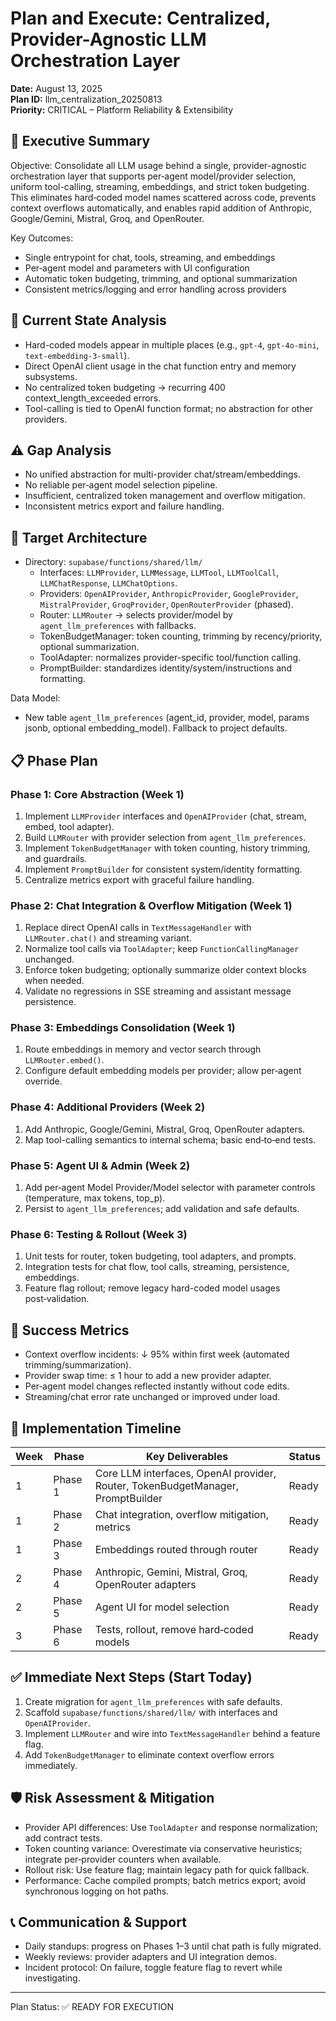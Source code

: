 # Plan and Execute: Centralized, Provider-Agnostic LLM Orchestration Layer

**Date:** August 13, 2025  
**Plan ID:** llm_centralization_20250813  
**Priority:** CRITICAL – Platform Reliability & Extensibility

## 🎯 Executive Summary

Objective: Consolidate all LLM usage behind a single, provider-agnostic orchestration layer that supports per‑agent model/provider selection, uniform tool-calling, streaming, embeddings, and strict token budgeting. This eliminates hard‑coded model names scattered across code, prevents context overflows automatically, and enables rapid addition of Anthropic, Google/Gemini, Mistral, Groq, and OpenRouter.

Key Outcomes:
- Single entrypoint for chat, tools, streaming, and embeddings
- Per‑agent model and parameters with UI configuration
- Automatic token budgeting, trimming, and optional summarization
- Consistent metrics/logging and error handling across providers

## 🔎 Current State Analysis
- Hard-coded models appear in multiple places (e.g., `gpt-4`, `gpt-4o-mini`, `text-embedding-3-small`).
- Direct OpenAI client usage in the chat function entry and memory subsystems.
- No centralized token budgeting → recurring 400 context_length_exceeded errors.
- Tool-calling is tied to OpenAI function format; no abstraction for other providers.

## ⚠️ Gap Analysis
- No unified abstraction for multi-provider chat/stream/embeddings.
- No reliable per‑agent model selection pipeline.
- Insufficient, centralized token management and overflow mitigation.
- Inconsistent metrics export and failure handling.

## 📐 Target Architecture
- Directory: `supabase/functions/shared/llm/`
  - Interfaces: `LLMProvider`, `LLMMessage`, `LLMTool`, `LLMToolCall`, `LLMChatResponse`, `LLMChatOptions`.
  - Providers: `OpenAIProvider`, `AnthropicProvider`, `GoogleProvider`, `MistralProvider`, `GroqProvider`, `OpenRouterProvider` (phased).
  - Router: `LLMRouter` → selects provider/model by `agent_llm_preferences` with fallbacks.
  - TokenBudgetManager: token counting, trimming by recency/priority, optional summarization.
  - ToolAdapter: normalizes provider-specific tool/function calling.
  - PromptBuilder: standardizes identity/system/instructions and formatting.

Data Model:
- New table `agent_llm_preferences` (agent_id, provider, model, params jsonb, optional embedding_model). Fallback to project defaults.

## 📋 Phase Plan

### Phase 1: Core Abstraction (Week 1)
1. Implement `LLMProvider` interfaces and `OpenAIProvider` (chat, stream, embed, tool adapter).
2. Build `LLMRouter` with provider selection from `agent_llm_preferences`.
3. Implement `TokenBudgetManager` with token counting, history trimming, and guardrails.
4. Implement `PromptBuilder` for consistent system/identity formatting.
5. Centralize metrics export with graceful failure handling.

### Phase 2: Chat Integration & Overflow Mitigation (Week 1)
1. Replace direct OpenAI calls in `TextMessageHandler` with `LLMRouter.chat()` and streaming variant.
2. Normalize tool calls via `ToolAdapter`; keep `FunctionCallingManager` unchanged.
3. Enforce token budgeting; optionally summarize older context blocks when needed.
4. Validate no regressions in SSE streaming and assistant message persistence.

### Phase 3: Embeddings Consolidation (Week 1)
1. Route embeddings in memory and vector search through `LLMRouter.embed()`.
2. Configure default embedding models per provider; allow per‑agent override.

### Phase 4: Additional Providers (Week 2)
1. Add Anthropic, Google/Gemini, Mistral, Groq, OpenRouter adapters.
2. Map tool-calling semantics to internal schema; basic end‑to‑end tests.

### Phase 5: Agent UI & Admin (Week 2)
1. Add per‑agent Model Provider/Model selector with parameter controls (temperature, max tokens, top_p).
2. Persist to `agent_llm_preferences`; add validation and safe defaults.

### Phase 6: Testing & Rollout (Week 3)
1. Unit tests for router, token budgeting, tool adapters, and prompts.
2. Integration tests for chat flow, tool calls, streaming, persistence, embeddings.
3. Feature flag rollout; remove legacy hard-coded model usages post‑validation.

## 🧪 Success Metrics
- Context overflow incidents: ↓ 95% within first week (automated trimming/summarization).
- Provider swap time: ≤ 1 hour to add a new provider adapter.
- Per‑agent model changes reflected instantly without code edits.
- Streaming/chat error rate unchanged or improved under load.

## 🚦 Implementation Timeline
| Week | Phase | Key Deliverables | Status |
|------|-------|------------------|--------|
| 1 | Phase 1 | Core LLM interfaces, OpenAI provider, Router, TokenBudgetManager, PromptBuilder | Ready |
| 1 | Phase 2 | Chat integration, overflow mitigation, metrics | Ready |
| 1 | Phase 3 | Embeddings routed through router | Ready |
| 2 | Phase 4 | Anthropic, Gemini, Mistral, Groq, OpenRouter adapters | Ready |
| 2 | Phase 5 | Agent UI for model selection | Ready |
| 3 | Phase 6 | Tests, rollout, remove hard‑coded models | Ready |

## ✅ Immediate Next Steps (Start Today)
1. Create migration for `agent_llm_preferences` with safe defaults.
2. Scaffold `supabase/functions/shared/llm/` with interfaces and `OpenAIProvider`.
3. Implement `LLMRouter` and wire into `TextMessageHandler` behind a feature flag.
4. Add `TokenBudgetManager` to eliminate context overflow errors immediately.

## 🛡️ Risk Assessment & Mitigation
- Provider API differences: Use `ToolAdapter` and response normalization; add contract tests.
- Token counting variance: Overestimate via conservative heuristics; integrate per‑provider counters when available.
- Rollout risk: Use feature flag; maintain legacy path for quick fallback.
- Performance: Cache compiled prompts; batch metrics export; avoid synchronous logging on hot paths.

## 📞 Communication & Support
- Daily standups: progress on Phases 1–3 until chat path is fully migrated.
- Weekly reviews: provider adapters and UI integration demos.
- Incident protocol: On failure, toggle feature flag to revert while investigating.

---

Plan Status: ✅ READY FOR EXECUTION


